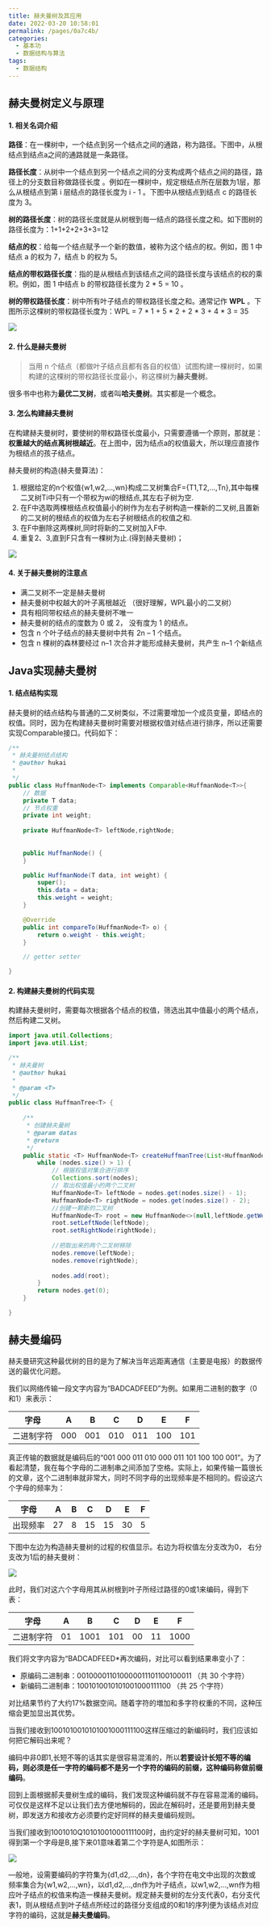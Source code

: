 ```yaml
---
title: 赫夫曼树及其应用
date: 2022-03-20 10:58:01
permalink: /pages/0a7c4b/
categories:
  - 基本功
  - 数据结构与算法
tags:
  - 数据结构
---
```

## 赫夫曼树定义与原理
#### 1. 相关名词介绍
**路径**：在一棵树中，一个结点到另一个结点之间的通路，称为路径。下图中，从根结点到结点a之间的通路就是一条路径。

**路径长度**：从树中一个结点到另一个结点之间的分支构成两个结点之间的路径，路径上的分支数目称做路径长度 。例如在一棵树中，规定根结点所在层数为1层，那么从根结点到第 i 层结点的路径长度为 i - 1 。下图中从根结点到结点 c 的路径长度为 3。

**树的路径长度**：树的路径长度就是从树根到毎一结点的路径长度之和。如下图树的路径长度为：1+1+2+2+3+3=12

**结点的权**：给每一个结点赋予一个新的数值，被称为这个结点的权。例如，图 1 中结点 a 的权为 7，结点 b 的权为 5。

**结点的带权路径长度**：指的是从根结点到该结点之间的路径长度与该结点的权的乘积。例如，图 1 中结点 b 的带权路径长度为 2 * 5 = 10 。

**树的带权路径长度**：树中所有叶子结点的带权路径长度之和。通常记作 **WPL** 。下图所示这棵树的带权路径长度为：WPL = 7 * 1 + 5 * 2 + 2 * 3 + 4 * 3 = 35

![](https://blog-1259322452.cos.ap-guangzhou.myqcloud.com/datastructure/20200513101107.png)

#### 2. 什么是赫夫曼树
> 当用 n 个结点（都做叶子结点且都有各自的权值）试图构建一棵树时，如果构建的这棵树的带权路径长度最小，称这棵树为**赫夫曼树**。

很多书中也称为**最优二叉树**，或者叫**哈夫曼树**。其实都是一个概念。

#### 3. 怎么构建赫夫曼树
在构建赫夫曼树时，要使树的带权路径长度最小，只需要遵循一个原则，那就是：**权重越大的结点离树根越近**。在上图中，因为结点a的权值最大，所以理应直接作为根结点的孩子结点。

赫夫曼树的构造(赫夫曼算法)：

1. 根据给定的n个权值{w1,w2,…,wn}构成二叉树集合F={T1,T2,…,Tn},其中每棵二叉树Ti中只有一个带权为wi的根结点,其左右子树为空.
2. 在F中选取两棵根结点权值最小的树作为左右子树构造一棵新的二叉树,且置新的二叉树的根结点的权值为左右子树根结点的权值之和.
3. 在F中删除这两棵树,同时将新的二叉树加入F中.
4. 重复2、3,直到F只含有一棵树为止.(得到赫夫曼树)；

![](https://blog-1259322452.cos.ap-guangzhou.myqcloud.com/datastructure/20200513101134.png)

#### 4. 关于赫夫曼树的注意点

- 满二叉树不一定是赫夫曼树
- 赫夫曼树中权越大的叶子离根越近  （很好理解，WPL最小的二叉树）
- 具有相同带权结点的赫夫曼树不唯一
- 赫夫曼树的结点的度数为 0 或 2， 没有度为 1 的结点。
- 包含 n 个叶子结点的赫夫曼树中共有 2n – 1 个结点。
- 包含 n 棵树的森林要经过 n–1 次合并才能形成赫夫曼树，共产生 n–1 个新结点

## Java实现赫夫曼树
#### 1. 结点结构实现
赫夫曼树的结点结构与普通的二叉树类似，不过需要增加一个成员变量，即结点的权值。同时，因为在构建赫夫曼树时需要对根据权值对结点进行排序，所以还需要实现Comparable接口。代码如下：

```java
/**
 * 赫夫曼树结点结构
 * @author hukai
 *
 */
public class HuffmanNode<T> implements Comparable<HuffmanNode<T>>{
	// 数据
	private T data;
	// 节点权重
	private int weight;
	
	private HuffmanNode<T> leftNode,rightNode;
	
	
	public HuffmanNode() {
	}

	public HuffmanNode(T data, int weight) {
		super();
		this.data = data;
		this.weight = weight;
	}

	@Override
	public int compareTo(HuffmanNode<T> o) {
		return o.weight - this.weight;
	}

	// getter setter

}
```

#### 2. 构建赫夫曼树的代码实现

构建赫夫曼树时，需要每次根据各个结点的权值，筛选出其中值最小的两个结点，然后构建二叉树。


```java
import java.util.Collections;
import java.util.List;

/**
 * 赫夫曼树
 * @author hukai
 *
 * @param <T>
 */
public class HuffmanTree<T> {
	
	/**
	 * 创建赫夫曼树
	 * @param datas
	 * @return
	 */
	public static <T> HuffmanNode<T> createHuffmanTree(List<HuffmanNode<T>> nodes) {
		while (nodes.size() > 1) {
			// 根据权值对集合进行排序
			Collections.sort(nodes);
			// 取出权值最小的两个二叉树
			HuffmanNode<T> leftNode = nodes.get(nodes.size() - 1);
			HuffmanNode<T> rightNode = nodes.get(nodes.size() - 2);
			//创建一颗新的二叉树
			HuffmanNode<T> root = new HuffmanNode<>(null,leftNode.getWeight()+rightNode.getWeight());
			root.setLeftNode(leftNode);
			root.setRightNode(rightNode);
			
			//把取出来的两个二叉树移除
			nodes.remove(leftNode);
			nodes.remove(rightNode);
			
			nodes.add(root);
		}
		return nodes.get(0);
	}

}
```
## 赫夫曼编码
赫夫曼研究这种最优树的目的是为了解决当年远距离通信（主要是电报）的数据传送的最优化问题。

我们以网络传输一段文字内容为“BADCADFEED”为例。如果用二进制的数字（0和1）来表示：

| 字母       | A    | B    | C    | D    | E    | F    |
| ---------- | ---- | ---- | ---- | ---- | ---- | ---- |
| 二进制字符 | 000  | 001  | 010  | 011  | 100  | 101  |

真正传输的数据就是编码后的“001 000 011 010 000 011 101 100 100 001”。为了看起清楚，我在每个字母的二进制串之间添加了空格。实际上，如果传输一篇很长的文章，这个二进制串就非常大，同时不同字母的出现频率是不相同的。假设这六个字母的频率为：

| 字母     | A    | B    | C    | D    | E    | F    |
| -------- | ---- | ---- | ---- | ---- | ---- | ---- |
| 出现频率 | 27   | 8    | 15   | 15   | 30   | 5    |

下图中左边为构造赫夫曼树的过程的权值显示。右边为将权值左分支改为0， 右分支改为1后的赫夫曼树：

![](https://blog-1259322452.cos.ap-guangzhou.myqcloud.com/datastructure/20200513101222.png)

此时，我们对这六个字母用其从树根到叶子所经过路径的0或1来编码，得到下表：

| 字母       | A    | B    | C    | D    | E    | F    |
| ---------- | ---- | ---- | ---- | ---- | ---- | ---- |
| 二进制字符 | 01   | 1001 | 101  | 00   | 11   | 1000 |

我们将文字内容为“BADCADFEED*再次编码，对比可以看到结果串变小了：

- 原编码二进制串：001000011010000011101100100011 （共 30 个字符）
- 新编码二进制串：1001010010101001000111100 （共 25 个字符）

对比结果节约了大约17%数据空间。随着字符的増加和多字符权重的不同，这种压缩会更加显出其优势。

当我们接收到1001010010101001000111100这样压缩过的新编码时，我们应该如何把它解码出来呢？

编码中非0即1,长短不等的话其实是很容易混淆的，所以**若要设计长短不等的编码，则必须是任一字符的编码都不是另一个字符的编码的前缀，这种编码称做前缀编码**。

回到上面根据郝夫曼树生成的编码，我们发现这种编码就不存在容易混淆的编码。可仅仅是这样不足以让我们去方便地解码的，因此在解码时，还是要用到赫夫曼
树，即发送方和接收方必须要约定好同样的赫夫曼编码规则。

当我们接收到1001010Q10101001000111100时，由约定好的赫夫曼树可知，1001得到第一个字母是B,接下来01意味着第二个字符是A,如图所示：

![](https://blog-1259322452.cos.ap-guangzhou.myqcloud.com/datastructure/20200513101236.png)

—般地，设需要编码的字符集为{d1,d2,...,dn}，各个字符在电文中出现的次数或频率集合为{w1,w2,...,wn}，以d1,d2,...,dn作为叶子结点，以w1,w2,...,wn作为相应叶子结点的权值来构造一棵赫夫曼树。规定赫夫曼树的左分支代表0，右分支代表1，则从根结点到叶子结点所经过的路径分支组成的0和1的序列便为该结点对应字符的编码，这就是**赫夫曼编码**。